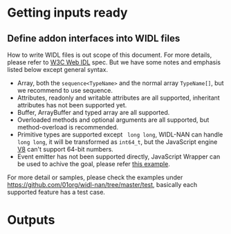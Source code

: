 # Getting inputs ready
## Define addon interfaces into WIDL files

How to write WIDL files is out scope of this document. For more details, please refer to [W3C Web IDL](https://heycam.github.io/webidl/) spec. But we have some notes and emphasis listed below except general syntax.
- Array, both the ```sequence<TypeName>``` and the normal array ```TypeName[]```, but we recommend to use sequence.
- Attributes, readonly and writable attributes are all supported, inheritant attributes has not been supported yet.
- Buffer, ArrayBuffer and typed array are all supported.
- Overloaded methods and optional arguments are all supported, but method-overload is recommended. 
- Primitive types are supported except ``` long long```, WIDL-NAN can handle ```long long```, it will be transformed as ```int64_t```, but the JavaScript engine [V8](https://github.com/v8/v8) can't support 64-bit numbers.
- Event emitter has not been supported directly, JavaScript Wrapper can be used to achive the goal, please refer [this example](https://github.com/otcshare/node-realsense/blob/master/src/slam/index.js#L13).

For more detail or samples, please check the examples under https://github.com/01org/widl-nan/tree/master/test, basically each supported feature has a test case.

# Outputs
